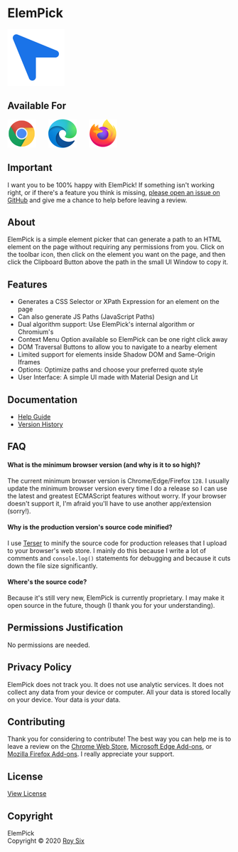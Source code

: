 # ElemPick
<img src="https://raw.githubusercontent.com/sixcious/assets/main/repository/elempick/icon.svg?sanitize=true" width="128" height="128" alt="ElemPick" title="ElemPick">

## Available For
<a href="https://chromewebstore.google.com/detail/elempick/bgcbdbijjohohjnckgpccjfimlkfbjdi" title="Download for Google Chrome"><img src="https://raw.githubusercontent.com/sixcious/assets/main/vendor/chrome.svg?sanitize=true" width="64" height="64" alt="Google Chrome"></a>
&nbsp;&nbsp;&nbsp;&nbsp;&nbsp;
<a href="https://microsoftedge.microsoft.com/addons/detail/elempick/kfhfjhgebjkeagaaobmhecnlohcclpmp" title="Download for Microsoft Edge"><img src="https://raw.githubusercontent.com/sixcious/assets/main/vendor/edge.svg" width="64" height="64" alt="Microsoft Edge"></a>
&nbsp;&nbsp;&nbsp;&nbsp;&nbsp;
<a href="https://addons.mozilla.org/firefox/addon/elempick/" title="Download for Mozilla Firefox"><img src="https://raw.githubusercontent.com/sixcious/assets/main/vendor/firefox.svg?sanitize=true" width="64" height="64" alt="Mozilla Firefox"></a>
&nbsp;&nbsp;&nbsp;&nbsp;&nbsp;

## Important
I want you to be 100% happy with ElemPick! If something isn't working right, or if there's a feature you think is missing, [please open an issue on GitHub](https://github.com/sixcious/elempick/issues) and give me a chance to help before leaving a review.

## About
ElemPick is a simple element picker that can generate a path to an HTML element on the page without requiring any permissions from you. Click on the toolbar icon, then click on the element you want on the page, and then click the Clipboard Button above the path in the small UI Window to copy it.

## Features
- Generates a CSS Selector or XPath Expression for an element on the page
- Can also generate JS Paths (JavaScript Paths)
- Dual algorithm support: Use ElemPick's internal algorithm or Chromium's
- Context Menu Option available so ElemPick can be one right click away
- DOM Traversal Buttons to allow you to navigate to a nearby element
- Limited support for elements inside Shadow DOM and Same-Origin Iframes
- Options: Optimize paths and choose your preferred quote style
- User Interface: A simple UI made with Material Design and Lit

## Documentation
- [Help Guide](https://github.com/sixcious/elempick/wiki)
- [Version History](https://github.com/sixcious/elempick/wiki/Version-History)

## FAQ

#### What is the minimum browser version (and why is it to so high)?
The current minimum browser version is Chrome/Edge/Firefox `128`. I usually update the minimum browser version every time I do a release so I can use the latest and greatest ECMAScript features without worry. If your browser doesn't support it, I'm afraid you'll have to use another app/extension (sorry!).

#### Why is the production version's source code minified?
I use [Terser](https://github.com/terser/terser) to minify the source code for production releases that I upload to your browser's web store. I mainly do this because I write a lot of comments and `console.log()` statements for debugging and because it cuts down the file size significantly.

#### Where's the source code?
Because it's still very new, ElemPick is currently proprietary. I may make it open source in the future, though (I thank you for your understanding).

## Permissions Justification
No permissions are needed.

## Privacy Policy
ElemPick does not track you. It does not use analytic services. It does not collect any data from your device or computer. All your data is stored locally on your device. Your data is *your* data.

## Contributing
Thank you for considering to contribute! The best way you can help me is to leave a review on the [Chrome Web Store](https://chromewebstore.google.com/detail/elempick/bgcbdbijjohohjnckgpccjfimlkfbjdi/reviews), [Microsoft Edge Add-ons](https://microsoftedge.microsoft.com/addons/detail/elempick/kfhfjhgebjkeagaaobmhecnlohcclpmp), or [Mozilla Firefox Add-ons](https://addons.mozilla.org/firefox/addon/elempick/). I really appreciate your support.

## License
<a href="https://github.com/sixcious/elempick/blob/main/LICENSE">View License</a>

## Copyright
ElemPick  
Copyright &copy; 2020 <a href="https://github.com/sixcious" target="_blank">Roy Six</a>
